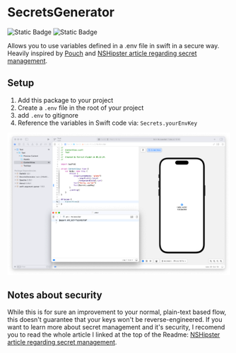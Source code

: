 # SecretsGenerator

![Static Badge](https://img.shields.io/badge/Language-Swift-orange)
![Static Badge](https://img.shields.io/badge/Installation-SwiftPM-orange)

Allows you to use variables defined in a .env file in swift in a secure way. Heavily inspired by [Pouch](https://github.com/sunshinejr/Pouch) and [NSHipster article regarding secret management](https://nshipster.com/secrets/).

## Setup

1) Add this package to your project
2) Create a `.env` file in the root of your project
3) add `.env` to gitignore
4) Reference the variables in Swift code via: `Secrets.yourEnvKey`

![](Documentation/Result.png)

## Notes about security

While this is for sure an improvement to your normal, plain-text based flow, this doesn't guarantee that your keys won't be reverse-engineered. If you want to learn more about secret management and it's security, I recomend you to read the whole article I linked at the top of the Readme: [NSHipster article regarding secret management](https://nshipster.com/secrets/).